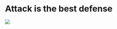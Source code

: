 # Attack is the best defense

![](https://s3.amazonaws.com/alx-intranet.hbtn.io/uploads/medias/2020/9/01c5a1e3f29d290b188d34be5cf534d3255058a7.png?X-Amz-Algorithm=AWS4-HMAC-SHA256&X-Amz-Credential=AKIARDDGGGOUSBVO6H7D%2F20230320%2Fus-east-1%2Fs3%2Faws4_request&X-Amz-Date=20230320T174939Z&X-Amz-Expires=86400&X-Amz-SignedHeaders=host&X-Amz-Signature=22ee69202883c644725003774120f1b78e1468ae65a9ab717677b176b04cb461)